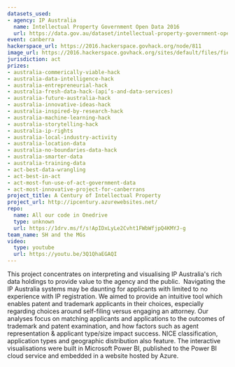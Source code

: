 ```yaml
---
datasets_used:
- agency: IP Australia
  name: Intellectual Property Government Open Data 2016
  url: https://data.gov.au/dataset/intellectual-property-government-open-data-2016
event: canberra
hackerspace_url: https://2016.hackerspace.govhack.org/node/811
image_url: https://2016.hackerspace.govhack.org/sites/default/files/field/image/GOVHACKIPCENTURY.PNG
jurisdiction: act
prizes:
- australia-commerically-viable-hack
- australia-data-intelligence-hack
- australia-entrepreneurial-hack
- australia-fresh-data-hack-(api’s-and-data-services)
- australia-future-australia-hack
- australia-innovative-ideas-hack
- australia-inspired-by-research-hack
- australia-machine-learning-hack
- australia-storytelling-hack
- australia-ip-rights
- australia-local-industry-activity
- australia-location-data
- australia-no-boundaries-data-hack
- australia-smarter-data
- australia-training-data
- act-best-data-wrangling
- act-best-in-act
- act-most-fun-use-of-act-government-data
- act-most-innovative-project-for-canberrans
project_title: A Century of Intellectual Property
project_url: http://ipcentury.azurewebsites.net/
repo:
  name: All our code in Onedrive
  type: unknown
  url: https://1drv.ms/f/s!ApIDxLyLe2Cvht1FWbWfjpQ4KMYJ-g
team_name: SH and the MGs
video:
  type: youtube
  url: https://youtu.be/3Q1QhaEGAQI
---
```


This project concentrates on interpreting and visualising IP Australia's rich data holdings to provide value to the agency and the public. 
Navigating the IP Australia systems may be daunting for applicants with limited to no experience with IP registration. We aimed to provide an intuitive tool which enables patent and trademark applicants in their choices, especially regarding choices around self-filing versus engaging an attorney.
Our analyses focus on matching applicants and applications to the outcomes of trademark and patent examination, and how factors such as agent representation & applicant type/size impact success. NICE classification, application types and geographic distribution also feature.
The interactive visualisations were built in Microsoft Power BI, published to the Power BI cloud service and embedded in a website hosted by Azure.
